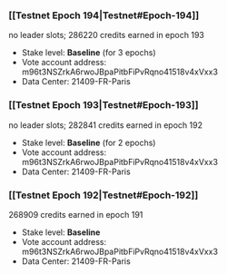 ### [[Testnet Epoch 194|Testnet#Epoch-194]]
no leader slots; 286220 credits earned in epoch 193
* Stake level: **Baseline** (for 3 epochs)
* Vote account address: m96t3NSZrkA6rwoJBpaPitbFiPvRqno41518v4xVxx3
* Data Center: 21409-FR-Paris
### [[Testnet Epoch 193|Testnet#Epoch-193]]
no leader slots; 282841 credits earned in epoch 192
* Stake level: **Baseline** (for 2 epochs)
* Vote account address: m96t3NSZrkA6rwoJBpaPitbFiPvRqno41518v4xVxx3
* Data Center: 21409-FR-Paris
### [[Testnet Epoch 192|Testnet#Epoch-192]]
268909 credits earned in epoch 191
* Stake level: **Baseline**
* Vote account address: m96t3NSZrkA6rwoJBpaPitbFiPvRqno41518v4xVxx3
* Data Center: 21409-FR-Paris